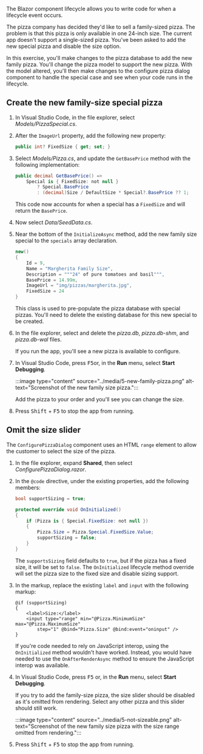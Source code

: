 The Blazor component lifecycle allows you to write code for when a lifecycle event occurs.

The pizza company has decided they'd like to sell a family-sized pizza. The problem is that this pizza is only available in one 24-inch size. The current app doesn't support a single-sized pizza. You've been asked to add the new special pizza and disable the size option.

In this exercise, you'll make changes to the pizza database to add the new family pizza. You'll change the pizza model to support the new pizza. With the model altered, you'll then make changes to the configure pizza dialog component to handle the special case and see when your code runs in the lifecycle.

## Create the new family-size special pizza

1. In Visual Studio Code, in the file explorer, select *Models/PizzaSpecial.cs*.
1. After the `ImageUrl` property, add the following new property:

    ```csharp
    public int? FixedSize { get; set; }
    ```

1. Select *Models/Pizza.cs*, and update the `GetBasePrice` method with the following implementation:

    ```csharp
    public decimal GetBasePrice() =>
        Special is { FixedSize: not null }
            ? Special.BasePrice
            : (decimal)Size / DefaultSize * Special?.BasePrice ?? 1;
    ```

    This code now accounts for when a special has a `FixedSize` and will return the `BasePrice`.

1. Now select *Data/SeedData.cs*.
1. Near the bottom of the `InitializeAsync` method, add the new family size special to the `specials` array declaration.

    ```csharp
    new()
    {
        Id = 9,
        Name = "Margherita Family Size",
        Description = """24" of pure tomatoes and basil""",
        BasePrice = 14.99m,
        ImageUrl = "img/pizzas/margherita.jpg",
        FixedSize = 24
    }
    ```

    This class is used to pre-populate the pizza database with special pizzas. You'll need to delete the existing database for this new special to be created.

1. In the file explorer, select and delete the *pizza.db*, *pizza.db-shm*, and *pizza.db-wal* files.

    If you run the app, you'll see a new pizza is available to configure.

1. In Visual Studio Code, press <kbd>F5</kbd>or, in the **Run** menu, select **Start Debugging**.

    :::image type="content" source="../media/5-new-family-pizza.png" alt-text="Screenshot of the new family size pizza.":::

    Add the pizza to your order and you'll see you can change the size.

1. Press <kbd>Shift</kbd> + <kbd>F5</kbd> to stop the app from running.

## Omit the size slider

The `ConfigurePizzaDialog` component uses an HTML `range` element to allow the customer to select the size of the pizza.

1. In the file explorer, expand **Shared**, then select *ConfigurePizzaDialog.razor*.
1. In the `@code` directive, under the existing properties, add the following members:

    ```csharp
    bool supportSizing = true;

    protected override void OnInitialized()
    {
        if (Pizza is { Special.FixedSize: not null })
        {
            Pizza.Size = Pizza.Special.FixedSize.Value;
            supportSizing = false;
        }
    }
    ```

    The `supportsSizing` field defaults to `true`, but if the pizza has a fixed size, it will be set to `false`. The `OnInitialized` lifecycle method override will set the pizza size to the fixed size and disable sizing support.

1. In the markup, replace the existing `label` and `input` with the following markup:

    ```razor
    @if (supportSizing)
    {
        <label>Size:</label>
        <input type="range" min="@Pizza.MinimumSize" max="@Pizza.MaximumSize"
            step="1" @bind="Pizza.Size" @bind:event="oninput" />
    }
    ```

    If you're code needed to rely on JavaScript interop, using the `OnInitialized` method wouldn't have worked. Instead, you would have needed to use the `OnAfterRenderAsync` method to ensure the JavaScript interop was available.

1. In Visual Studio Code, press <kbd>F5</kbd> or, in the **Run** menu, select **Start Debugging**.

    If you try to add the family-size pizza, the size slider should be disabled as it's omitted from rendering. Select any other pizza and this slider should still work.

    :::image type="content" source="../media/5-not-sizeable.png" alt-text="Screenshot of the new family size pizza with the size range omitted from rendering.":::

1. Press <kbd>Shift</kbd> + <kbd>F5</kbd> to stop the app from running.
